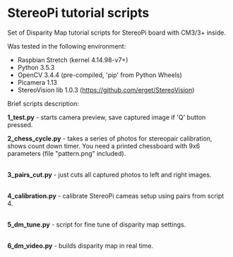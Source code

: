 StereoPi tutorial scripts
===========

Set of Disparity Map tutorial scripts for StereoPi board with CM3/3+ inside.

Was tested in the following environment:
* Raspbian Stretch (kernel 4.14.98-v7+)
* Python 3.5.3 
* OpenCV 3.4.4 (pre-compiled, 'pip' from Python Wheels)
* Picamera 1.13
* StereoVision lib 1.0.3 (https://github.com/erget/StereoVision)


Brief scripts description:

<b>1_test.py</b> - starts camera preview, save captured image if 'Q' button pressed.
<br>

<b>2_chess_cycle.py</b> - takes a series of photos for stereopair calibration, shows count
down timer. You need a printed chessboard with 9x6 parameters (file "pattern.png" included).<br>
<br>

<b>3_pairs_cut.py</b> - just cuts all captured photos to left and right images.<br>
<br>

<b>4_calibration.py</b> - calibrate StereoPi cameas setup using pairs from script 4.<br>
<br>


<b>5_dm_tune.py</b> - script for fine tune of disparity map settings.<br>
<br>

<b>6_dm_video.py</b> - builds disparity map in real time.<br>
<br>



